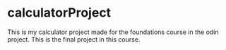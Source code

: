 # calculatorProject
This is my calculator project made for the foundations course in the odin project. This is the final project in this course.